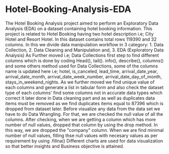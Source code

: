 # Hotel-Booking-Analysis-EDA
The Hotel Booking Analysis project aimed to perform an Exploratory Data Analysis (EDA) on a dataset containing hotel booking information. This project is related to Hotel Booking having two hotel description i.e; City Hotel and Resort Hotel. In this dataset contains total rows 119390 and 32 columns.
In this we divide data manipulation workflow in 3 category: 1. Data Collection, 2. Data Cleaning and Manipulation and, 3. EDA (Exploratory Data Analysis) As Further moved i.e; Data Collections first step to find different columns which is done by coding Head(), tail(). info(), describe(), columns() and some others method used for Data Collections, some of the columns name is updated here i.e; hotel, is_canceled, lead_time, arrival_date_year, arrival_date_month, arrival_date_week_number, arrival_date_day_of_month, stays_in_weekend_nights. As we further moved we find unique value of each columns and generate a list in tabular form and also check the dataset type of each columns' find some columns not in accurate data types which correct it later done in Data cleaning part and as well as duplicates data items must be removed as we find duplicates items equal to 87396 which is dropped from dataset later. Before visualize any data from the data set we have to do Data Wrangling. For that, we are checked the null value of all the columns. After checking, when we are getting a column which has more number of null values, dropped that column by using the drop method. In this way, we are dropped the "company" column. When we are find minimal number of null values, filling thse null values with necesary values as per requirement by using .fillna() Different charts are used for data visualization so that better insights and Business objective is attained.
